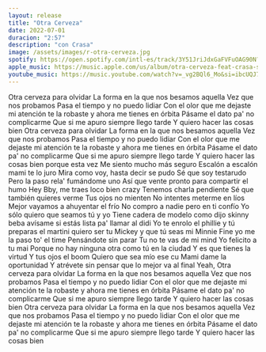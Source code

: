 ```yaml
---
layout: release
title: "Otra Cerveza"
date: 2022-07-01
duracion: "2:57"
description: "con Crasa"
image: /assets/images/r-otra-cerveza.jpg
spotify: https://open.spotify.com/intl-es/track/3Y51JriJdxGaFVFuOAG90N?si=a022a01fea1745dd
apple_music: https://music.apple.com/us/album/otra-cerveza-feat-crasa-single/1655513961
youtube_music: https://music.youtube.com/watch?v=_vg2BQl6_Mo&si=ibcUQJ7fq0FQQwDS
---
```


Otra cerveza para olvidar
La forma en la que nos besamos aquella
Vez que nos probamos
Pasa el tiempo y no puedo lidiar
Con el olor que me dejaste mi atención te la robaste y ahora me tienes en órbita
Pásame el dato pa' no complicarme
Que si me apuro siempre llego tarde
Y quiero hacer las cosas bien
Otra cerveza para olvidar
La forma en la que nos besamos aquella
Vez que nos probamos
Pasa el tiempo y no puedo lidiar
Con el olor que me dejaste mi atención te la robaste y ahora me tienes en órbita
Pásame el dato pa' no complicarme
Que si me apuro siempre llego tarde
Y quiero hacer las cosas bien porque esta vez
Me siento mucho más seguro
Escalón a escalón mami te lo juro
Mira como voy, hasta decir se pudo
Sé que soy testarudo
Pero la paso rela' fumándome uno
Así que vente pronto para compartir el humo
Hey Bby, me traes loco bien crazy
Tenemos charla pendiente
Sé que también quieres verme
Tus ojos no mienten
No intentes meterme en líos
Mejor vayamos a ahuyentar el frío
No compro a nadie pero en ti confío
Yo sólo quiero que seamos tú y yo
Tiene cadera de modelo como dijo skinny
beba avísame si estás lista pa' llamar al didi
Yo te enrolo el phillie y tú preparas el martini
quiero ser tu Mickey y que tú seas mi Minnie
Fine yo me la paso to' el time
Pensándote sin parar
Tu no te vas de mi mind
Yo felicito a tu mai
Porque no hay ninguna otra como tú en la ciudad
Y es que tienes la virtud
Y tus ojos el boom
Quiero que sea mío ese cu
Mami dame la oportunidad
Y atrévete sin pensar que lo mejor va al final
Yeah,
Otra cerveza para olvidar
La forma en la que nos besamos aquella
Vez que nos probamos
Pasa el tiempo y no puedo lidiar
Con el olor que me dejaste mi atención te la robaste y ahora me tienes en órbita
Pásame el dato pa' no complicarme
Que si me apuro siempre llego tarde
Y quiero hacer las cosas bien
Otra cerveza para olvidar
La forma en la que nos besamos aquella
Vez que nos probamos
Pasa el tiempo y no puedo lidiar
Con el olor que me dejaste mi atención te la robaste y ahora me tienes en órbita
Pásame el dato pa' no complicarme
Que si me apuro siempre llego tarde
Y quiero hacer las cosas bien